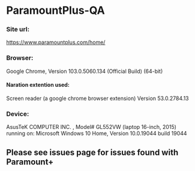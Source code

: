 # ParamountPlus-QA
### Site url:
https://www.paramountplus.com/home/

### Browser:
Google Chrome, Version 103.0.5060.134 (Official Build) (64-bit)

#### Naration extention used:
Screen reader (a google chrome browser extension)
Version 53.0.2784.13

### Device:
AsusTeK COMPUTER INC. , Model# GL552VW (laptop 16-inch, 2015)
 running on: Microsoft Windows 10 Home, Version 10.0.19044 build 19044

## Please see issues page for issues found with Paramount+
